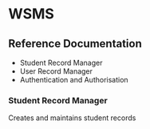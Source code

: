 # WSMS

## Reference Documentation 

* Student Record Manager
* User Record Manager
* Authentication and Authorisation

### Student Record Manager
Creates and maintains student records